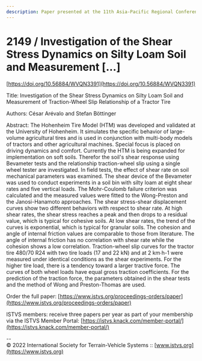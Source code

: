 ```yaml
---
description: Paper presented at the 11th Asia-Pacific Regional Conference of the ISTVS
---
```


# 2149 / Investigation of the Shear Stress Dynamics on Silty Loam Soil and Measurement \[...]

[https://doi.org/10.56884/WVQN3391](https://doi.org/10.56884/WVQN3391)

Title: Investigation of the Shear Stress Dynamics on Silty Loam Soil and Measurement of Traction-Wheel Slip Relationship of a Tractor Tire

Authors: César Arévalo and Stefan Böttinger

Abstract: The Hohenheim Tire Model (HTM) was developed and validated at the University of Hohenheim. It simulates the specific behavior of large-volume agricultural tires and is used in conjunction with multi-body models of tractors and other agricultural machines. Special focus is placed on driving dynamics and comfort. Currently the HTM is being expanded for implementation on soft soils. Therefor the soil's shear response using Bevameter tests and the relationship traction-wheel slip using a single wheel tester are investigated. In field tests, the effect of shear rate on soil mechanical parameters was examined. The shear device of the Bevameter was used to conduct experiments in a soil bin with silty loam at eight shear rates and five vertical loads. The Mohr-Coulomb failure criterion was calculated and the measured values were fitted to the Wong-Preston and the Janosi-Hanamoto approaches. The shear stress-shear displacement curves show two different behaviors with respect to shear rate. At high shear rates, the shear stress reaches a peak and then drops to a residual value, which is typical for cohesive soils. At low shear rates, the trend of the curves is exponential, which is typical for granular soils. The cohesion and angle of internal friction values are comparable to those from literature. The angle of internal friction has no correlation with shear rate while the cohesion shows a low correlation. Traction-wheel slip curves for the tractor tire 480/70 R24 with two tire loads (17 and 22 kN) and at 2 km∙h-1 were measured under identical conditions as the shear experiments. For the higher tire load, there is a tendency toward a larger tractive force. The curves of both wheel loads have equal gross traction coefficients. For the prediction of the traction force, the parameters obtained in the shear tests and the method of Wong and Preston-Thomas are used.



Order the full paper: [https://www.istvs.org/proceedings-orders/paper](https://www.istvs.org/proceedings-orders/paper)

ISTVS members: receive three papers per year as part of your membership via the ISTVS Member Portal: [https://istvs.knack.com/member-portal/](https://istvs.knack.com/member-portal/)



\--\
© 2022 International Society for Terrain-Vehicle Systems :: [www.istvs.org](https://www.istvs.org)
